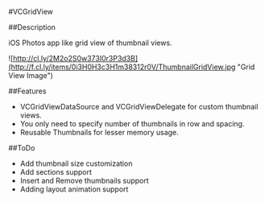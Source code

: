 #VCGridView

##Description

iOS Photos app like grid view of thumbnail views.

![http://cl.ly/2M2o2S0w373I0r3P3d3B](http://f.cl.ly/items/0i3H0H3c3H1m38312r0V/ThumbnailGridView.jpg "Grid View Image")

##Features
* VCGridViewDataSource and VCGridViewDelegate for custom thumbnail views.
* You only need to specify number of thumbnails in row and spacing.
* Reusable Thumbnails for lesser memory usage.

##ToDo
* Add thumbnail size customization
* Add sections support
* Insert and Remove thumbnails support
* Adding layout animation support
